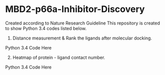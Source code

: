 # MBD2-p66a-Inhibitor-Discovery
Created according to Nature Research Guideline
This repository is created to show Python 3.4 codes listed below.

1. Distance measurement & Rank the ligands after molecular docking.

Python 3.4 Code Here

2. Heatmap of protein - ligand contact number.

Python 3.4 Code Here

